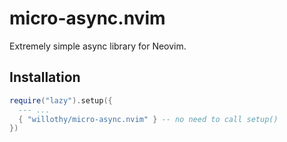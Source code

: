 # micro-async.nvim

Extremely simple async library for Neovim.

## Installation

```lua
require("lazy").setup({
  --- ...
  { "willothy/micro-async.nvim" } -- no need to call setup()
})
```
